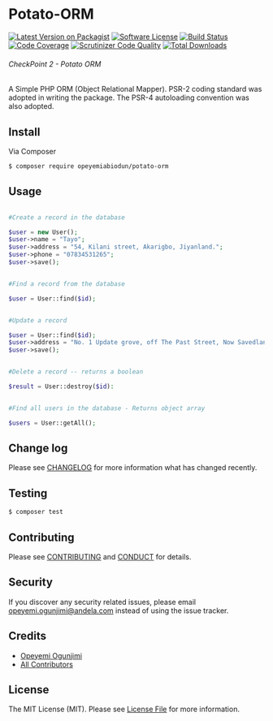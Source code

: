 # Potato-ORM

[![Latest Version on Packagist](https://img.shields.io/badge/packagist-v1.0.0-orange.svg)](https://packagist.org/packages/opeyemiabiodun/potato-orm)
[![Software License][ico-license]](LICENSE.md)
[![Build Status](https://travis-ci.org/andela-oogunjimi/Potato-ORM.svg?branch=master)](https://travis-ci.org/andela-oogunjimi/Potato-ORM)
[![Code Coverage](https://scrutinizer-ci.com/g/andela-oogunjimi/Potato-ORM/badges/coverage.png?b=master)](https://scrutinizer-ci.com/g/andela-oogunjimi/Potato-ORM/?branch=master)
[![Scrutinizer Code Quality](https://scrutinizer-ci.com/g/andela-oogunjimi/Potato-ORM/badges/quality-score.png?b=master)](https://scrutinizer-ci.com/g/andela-oogunjimi/Potato-ORM/?branch=master)
[![Total Downloads][ico-downloads]][link-downloads]

###### CheckPoint 2 - Potato ORM
A Simple PHP ORM (Object Relational Mapper). PSR-2 coding standard was adopted in writing the package. The PSR-4 autoloading convention was also adopted.

## Install

Via Composer

``` bash
$ composer require opeyemiabiodun/potato-orm
```

## Usage

``` php

#Create a record in the database

$user = new User();
$user->name = "Tayo";
$user->address = "54, Kilani street, Akarigbo, Jiyanland.";
$user->phone = "07834531265";
$user->save();


#Find a record from the database

$user = User::find($id);


#Update a record

$user = User::find($id);
$user->address = "No. 1 Update grove, off The Past Street, Now Savedland.";
$user->save();


#Delete a record -- returns a boolean

$result = User::destroy($id):


#Find all users in the database - Returns object array

$users = User::getAll();

```

## Change log

Please see [CHANGELOG](CHANGELOG.md) for more information what has changed recently.

## Testing

``` bash
$ composer test
```

## Contributing

Please see [CONTRIBUTING](CONTRIBUTING.md) and [CONDUCT](CONDUCT.md) for details.

## Security

If you discover any security related issues, please email opeyemi.ogunjimi@andela.com instead of using the issue tracker.

## Credits

- [Opeyemi Ogunjimi][link-author]
- [All Contributors][link-contributors]

## License

The MIT License (MIT). Please see [License File](LICENSE.md) for more information.

[ico-version]: https://img.shields.io/packagist/v/opeyemiabiodun/potato-orm.svg?style=flat-square
[ico-license]: https://img.shields.io/badge/license-MIT-brightgreen.svg?style=flat-square
[ico-travis]: https://img.shields.io/travis/andela-oogunjimi/Potato-ORM/master.svg?style=flat-square
[ico-scrutinizer]: https://img.shields.io/scrutinizer/coverage/g/andela-oogunjimi/Potato-ORM.svg?style=flat-square
[ico-code-quality]: https://img.shields.io/scrutinizer/g/andela-oogunjimi/Potato-ORM.svg?style=flat-square
[ico-downloads]: https://img.shields.io/packagist/dt/opeyemiabiodun/potato-orm.svg?style=flat-square

[link-packagist]: https://packagist.org/packages/opeyemiabiodun/potato-orm
[link-travis]: https://travis-ci.org/andela-oogunjimi/Potato-ORM
[link-scrutinizer]: https://scrutinizer-ci.com/g/andela-oogunjimi/Potato-ORM/code-structure
[link-code-quality]: https://scrutinizer-ci.com/g/andela-oogunjimi/Potato-ORM
[link-downloads]: https://packagist.org/packages/opeyemiabiodun/potato-orm
[link-author]: https://github.com/andela-oogunjimi
[link-contributors]: ../../contributors
